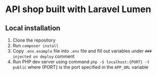 # API shop built with Laravel Lumen

## Local installation

1) Clone the repository
2) Run `composer install`
3) Copy `.env.example` file into `.env` file and fill out variables under `### injected on deploy` comment
4) Run PHP dev server using command `php -S localhost:{PORT} -t public` where {PORT} is the port specified in
   the `APP_URL` variable
